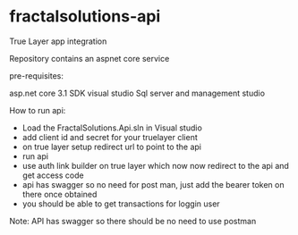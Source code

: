 # fractalsolutions-api
True Layer app integration

Repository contains an aspnet core service

pre-requisites:

asp.net core 3.1 SDK
visual studio
Sql server and management studio

How to run api:

- Load the FractalSolutions.Api.sln in Visual studio
- add client id and secret for your truelayer client
- on true layer setup redirect url to point to the api
- run api
- use auth link builder on true layer which now now redirect to the api and get access code
- api has swagger so no need for post man, just add the bearer token on there once obtained 
- you should be able to get transactions for loggin user

Note:
API has swagger so there should be no need to use postman
